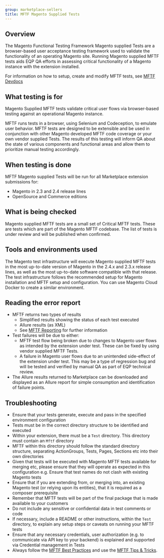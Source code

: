 ```yaml
---
group: marketplace-sellers
title: MFTF Magento Supplied Tests
---
```


## Overview

The Magento Functional Testing Framework Magento supplied Tests are a browser-based user acceptance testing framework used to validate the functionality of an operating Magento site. Running Magento supplied MFTF tests aids EQP QA efforts in assessing critical functionality of a Magento instance with the extension installed.

For information on how to setup, create and modify MFTF tests, see [MFTF Devdocs](https://devdocs.magento.com/mftf/docs/introduction.html)

## What testing is for

Magento Supplied MFTF tests validate critical user flows via browser-based testing against an operational Magento instance.

MFTF runs tests in a browser, using Selenium and Codeception, to emulate user behavior. MFTF tests are designed to be extensible and be used in conjunction with other Magento developed MFTF code coverage or your own vendor supplied Tests. The results of this testing will inform QA about the state of various components and functional areas and allow them to prioritize manual testing accordingly.

## When testing is done

MFTF Magento supplied Tests will be run for all Marketplace extension submissions for:

-  Magento in 2.3 and 2.4 release lines
-  OpenSource and Commerce editions

## What is being checked

Magento supplied MFTF tests are a small set of Critical MFTF tests. These are tests which are part of the Magento MFTF codebase. The list of tests is under review and will be published when confirmed.

## Tools and environments used

The Magento test infrastructure will execute Magento supplied MFTF tests in the most up-to-date version of Magento in the 2.4.x and 2.3.x release lines, as well as the most up-to-date software compatible with that release. The test infrastructure follows the recommended setup for Magento installation and MFTF setup and configuration. You can use Magento Cloud Docker to create a similar environment.

## Reading the error report

-  MFTF returns two types of results
   -  Simplified results showing the status of each test executed
   -  Allure results (as XML)
   -  See [MFTF Reporting](https://devdocs.magento.com/mftf/docs/reporting.html) for further information
-  Test failures will be due to either:
   -  MFTF test flow being broken due to changes to Magento user flows as intended by the extension under test. These can be fixed by using vendor supplied MFTF Tests.
   -  A failure in Magento user flows due to an unintended side-effect of the extension under test. This may be a type of regression bug and will be tested and verified by manual QA as part of EQP technical review.
-  The Allure results returned to Marketplace can be downloaded and displayed as an Allure report for simple consumption and identification of failure points.

## Troubleshooting

-  Ensure that your tests generate, execute and pass in the specified environment configuration
-  Tests must be in the correct directory structure to be identified and executed
-  Within your extension, there must be a `Test` directory. This directory must contain an `Mftf` directory
-  MFTF within this directory should follow the standard directory structure, separating ActionGroups, Tests, Pages, Sections etc into their own directories
-  Given that tests will be executed with Magento MFTF tests available for merging etc, please ensure that they will operate as expected in this configuration e.g. Ensure that test names do not clash with existing Magento tests
-  Ensure that if you are extending from, or merging into, an existing Magento test (or relying upon its entities), that it is required as a composer prerequisite
-  Remember that MFTF tests will be part of the final package that is made available to your customers
-  Do not include any sensitive or confidential data in test comments or code
-  If necessary, include a README or other instructions, within the `Test` directory, to explain any setup steps or caveats on running your MFTF tests
-  Ensure that any necessary credentials, user authorization (e.g. to communicate via API key to your backend) is explained and supported via Credential management in Tests
-  Always follow the [MFTF Best Practices](https://devdocs.magento.com/mftf/docs/best-practices.html) and use the [MFTF Tips & Tricks](https://devdocs.magento.com/mftf/docs/tips-tricks.html).
